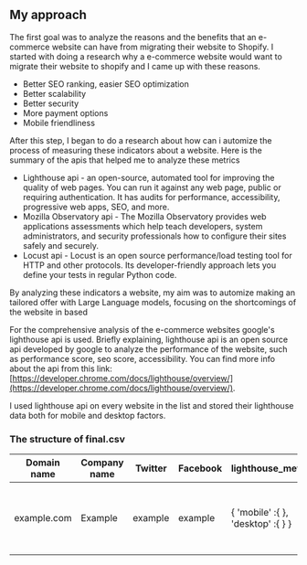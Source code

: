 ## My approach

The first goal was to  analyze  the reasons and the benefits that an e-commerce website can have from migrating their website to Shopify.  I started with  doing a research why a e-commerce website would want to  migrate their website to shopify and I came up with these reasons.

* Better SEO ranking, easier SEO optimization
* Better scalability
* Better security
* More payment options
* Mobile friendliness

After   this step, I began to do a research about how can i automize the  process of  measuring these indicators about a website. Here is the summary of the apis that helped me to  analyze these  metrics

* Lighthouse api - an open-source, automated tool for improving the quality of web pages. You can run it against any web page, public or requiring authentication. It has audits for performance, accessibility, progressive web apps, SEO, and more.
* Mozilla Observatory api - The Mozilla Observatory provides web applications assessments which help teach developers, system administrators, and security professionals how to configure their sites safely and securely.
* Locust api - Locust is an open source performance/load testing tool for HTTP and other protocols. Its developer-friendly approach lets you define your tests in regular Python code.


By analyzing these  indicators a website, my aim was to  automize  making an  tailored offer with Large Language models, focusing on the shortcomings of the website in  based

For the comprehensive analysis of  the  e-commerce websites google's lighthouse api is used. Briefly explaining, lighthouse api is an  open source api developed by google to  analyze the performance of the website, such as performance score, seo score, accessibility. You can find more info about the api from this link: [https://developer.chrome.com/docs/lighthouse/overview/](https://developer.chrome.com/docs/lighthouse/overview/).

I used lighthouse api on every website in the list and stored their lighthouse data both for mobile and  desktop factors.

### The structure of final.csv

| Domain name | Company name | Twitter | Facebook | lighthouse_metrics                 | contact_details                 | twitter_details                                                              | security_score |
| ----------- | ------------ | ------- | -------- | ---------------------------------- | ------------------------------- | ---------------------------------------------------------------------------- | -------------- |
| example.com | Example      | example | example  | { 'mobile' :{ }, 'desktop' :{ } } | { 'email' :{} , 'phone': { } } | {'tweets': 763, 'following': 452, 'followers': 686, 'likes': 66, 'media': 0} | 25             |
